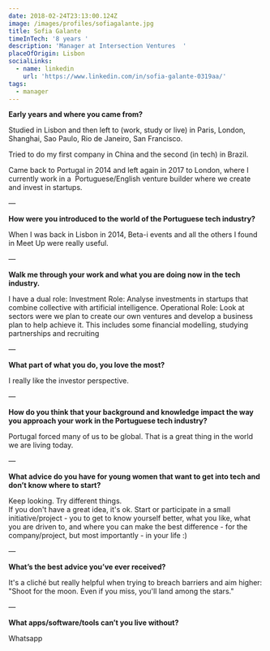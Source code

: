 ```yaml
---
date: 2018-02-24T23:13:00.124Z
image: /images/profiles/sofiagalante.jpg
title: Sofia Galante
timeInTech: '8 years '
description: 'Manager at Intersection Ventures  '
placeOfOrigin: Lisbon
socialLinks:
  - name: linkedin
    url: 'https://www.linkedin.com/in/sofia-galante-0319aa/'
tags:
  - manager
---
```

**Early years and where you came from?**

Studied in Lisbon and then left to (work, study or live) in Paris, London, Shanghai, Sao Paulo, Rio de Janeiro, San Francisco.

Tried to do my first company in China and the second (in tech) in Brazil.

Came back to Portugal in 2014 and left again in 2017 to
London, where I currently work in a 
Portuguese/English venture builder where we create and invest in
startups.

—

**How were you introduced to the world of the Portuguese tech industry?**

When I was back in Lisbon in 2014, Beta-i events and all the others I found in Meet Up were really useful.

—

**Walk me through your work and what you are doing now in the tech industry.**

I have a dual role:
Investment Role: Analyse investments in startups that combine collective with artificial intelligence.
Operational Role: Look at sectors were we plan to create our own ventures and develop a business plan to help achieve it.
This includes some financial modelling, studying partnerships and recruiting

—

**What part of what you do, you love the most?**

I really like the investor perspective.

—

**How do you think that your background and knowledge impact the way you approach your work in the Portuguese tech industry?**

Portugal forced many of us to be global. That is a great thing in the world we are living today.

—

**What advice do you have for young women that want to get into tech and don’t know where to start?**

Keep looking. Try different things.   
If you don't have a great idea, it's ok.
Start or participate in a small initiative/project - you to get to know yourself better, what you like, what you are driven to,  and where you can make the best difference - for the company/project, but most importantly - in your life :)  


—

**What’s the best advice you’ve ever received?**

It's a cliché but really helpful when trying to breach barriers and aim higher: "Shoot for the moon. Even if you miss, you'll land among the stars."


—

**What apps/software/tools can’t you live without?**

Whatsapp 


